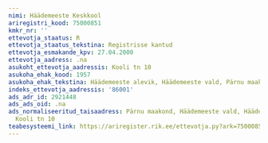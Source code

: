 ```yaml
---
nimi: Häädemeeste Keskkool
ariregistri_kood: 75000851
kmkr_nr: ''
ettevotja_staatus: R
ettevotja_staatus_tekstina: Registrisse kantud
ettevotja_esmakande_kpv: 27.04.2000
ettevotja_aadress: .na
asukoht_ettevotja_aadressis: Kooli tn 10
asukoha_ehak_kood: 1957
asukoha_ehak_tekstina: Häädemeeste alevik, Häädemeeste vald, Pärnu maakond
indeks_ettevotja_aadressis: '86001'
ads_adr_id: 2921448
ads_ads_oid: .na
ads_normaliseeritud_taisaadress: Pärnu maakond, Häädemeeste vald, Häädemeeste alevik,
  Kooli tn 10
teabesysteemi_link: https://ariregister.rik.ee/ettevotja.py?ark=75000851&ref=rekvisiidid
---
```

